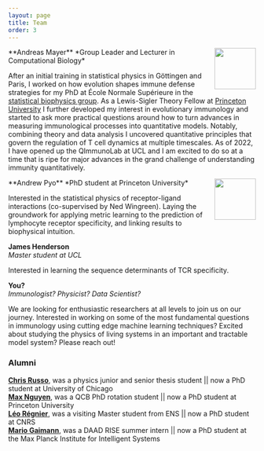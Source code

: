 ```yaml
---
layout: page
title: Team
order: 3
---
```


<img style="width:6em;margin-left:1em;margin-top:1em,border-radius:5px" src="../images/andreasmayer.jpg" align="right">
**Andreas Mayer**  
*Group Leader and Lecturer in Computational Biology*  
<a href="https://scholar.google.com/citations?user=BKGAixAAAAAJ"><i class="ai ai-google-scholar"></i></a> &nbsp;
<a href="http://orcid.org/0000-0002-6643-7622"><i class="ai ai-orcid"></i></a> &nbsp;
<a href="https://github.com/andim"><i class="fa fa-github"></i></a> &nbsp;
<a href="https://twitter.com/andimscience"><i class="fa fa-twitter"></i></a> &nbsp;  

After an initial training in statistical physics in Göttingen and Paris, I worked on how evolution shapes immune defense strategies for my PhD at École Normale Supérieure in the [statistical biophysics group](https://sites.google.com/view/statbiophysens). As a Lewis-Sigler Theory Fellow at [Princeton University](https://lsi.princeton.edu/) I further developed my interest in evolutionary immunology and started to ask more practical questions around how to turn advances in measuring immunological processes into quantitative models. Notably, combining theory and data analysis I uncovered quantitative principles that govern the regulation of T cell dynamics at multiple timescales. As of 2022, I have opened up the QImmunoLab at UCL and I am excited to do so at a time that is ripe for major advances in the grand challenge of understanding immunity quantitatively.   

<img style="width:6em;margin-left:1em;margin-top:1em,border-radius:5px" src="../images/andrewpyo.jpg" align="right">
**Andrew Pyo**  
*PhD student at Princeton University*  
<a href="https://scholar.google.com/citations?user=xf3PDngAAAAJ"><i class="ai ai-google-scholar"></i></a> &nbsp;

Interested in the statistical physics of receptor-ligand interactions (co-supervised by Ned Wingreen). Laying the groundwork for applying metric learning to the prediction of lymphocyte receptor specificity, and linking results to biophysical intuition.

**James Henderson**  
*Master student at UCL*

Interested in learning the sequence determinants of TCR specificity.

**You?**  
*Immunologist? Physicist? Data Scientist?*

We are looking for enthusiastic researchers at all levels to join us on our journey. Interested in working on some of the most fundamental questions in immunology using cutting edge machine learning techniques? Excited about studying the physics of living systems in an important and tractable model system? Please reach out!

### Alumni
**[Chris Russo](https://cobeylab.uchicago.edu/people/c-j-russo/)**, was a physics junior and senior thesis student || now a PhD student at University of Chicago  
**[Max Nguyen](https://lsi.princeton.edu/max-nguyen)**, was a QCB PhD rotation student || now a PhD student at Princeton University  
**[Léo Régnier](https://leoregnier.com/)**, was a visiting Master student from ENS || now a PhD student at CNRS  
**[Mario Gaimann](https://mario.gaimann.com/)**, was a DAAD RISE summer intern || now a PhD student at the Max Planck Institute for Intelligent Systems  
